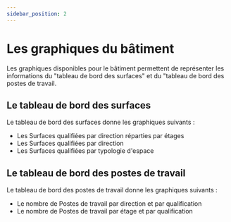 ```yaml
---
sidebar_position: 2
---
```


# Les graphiques du bâtiment

Les graphiques disponibles pour le bâtiment permettent de représenter les informations du "tableau de bord des surfaces" et du "tableau de bord des postes de travail.

## Le tableau de bord des surfaces

Le tableau de bord des surfaces donne les graphiques suivants :

-   Les Surfaces qualifiées par direction réparties par étages 
-   Les Surfaces qualifiées par direction
-   Les Surfaces qualifiées par typologie d'espace


## Le tableau de bord des postes de travail

Le tableau de bord des postes de travail donne les graphiques suivants :

-   Le nombre de Postes de travail par direction et par qualification
-   Le nombre de Postes de travail par étage et par qualification

